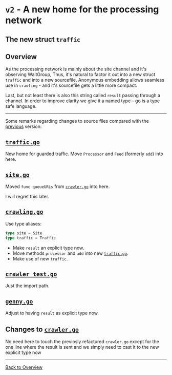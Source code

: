 # `v2` - A new home for the processing network

## The new struct `traffic`

## Overview

As the processing network is mainly about the site channel and it's observing WaitGroup,
Thus, it's natural to factor it out into a new struct `traffic` and into a new sourcefile.
Anonymous embedding allows seamless use in `crawling` - and it's sourcefile gets a little more compact.

Last, but not least there is also this string called `result` passing through a channel.
In order to improve clarity we give it a named type - go is a type safe language.

----

Some remarks regarding changes to source files compared with the [previous](../v1) version:

## [`traffic.go`](traffic.go)
New home for guarded traffic. Move `Processor` and `Feed` (formerly `add`) into here.

## [`site.go`](site.go)
Moved `func queueURLs` from [`crawler.go`](crawler.go) into here.

I will regret this later.

## [`crawling.go`](crawling.go)
Use type aliases:
```go
type site = Site
type traffic = Traffic
```

- Make `result` an explicit type now.
- Move methods `processor` and `add` into new [`traffic.go`](traffic.go).
- Make use of new `traffic`.

## [`crawler_test.go`](crawler_test.go)
Just the import path.

## [`genny.go`](genny.go)
Adjust to having `result` as explicit type now.

## Changes to [`crawler.go`](crawler.go)

No need here to touch the previosly refactured `crawler.go` 
except for the one line where the result is sent and we simply need to cast it to the new explicit type now

----
[Back to Overview](../)

